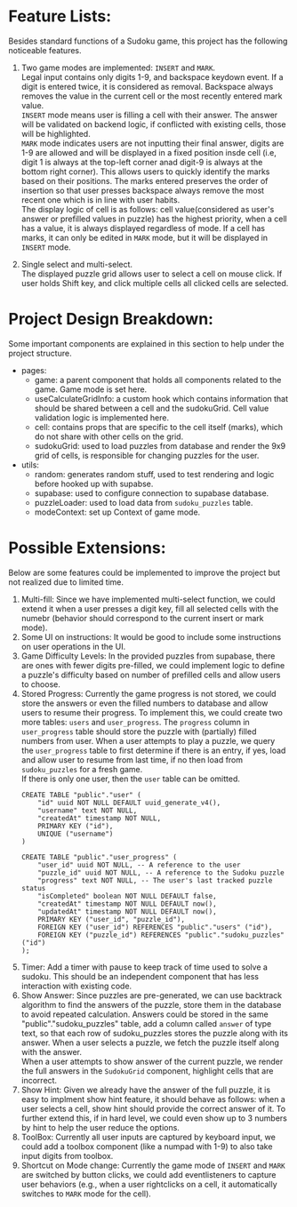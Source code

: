 # Feature Lists:
Besides standard functions of a Sudoku game, this project has the following noticeable features.
1. Two game modes are implemented: `INSERT` and `MARK`.   
Legal input contains only digits 1-9, and backspace keydown event. If a digit is entered twice, it is considered as removal. Backspace always removes the value in the current cell or the most recently entered mark value.  
`INSERT` mode means user is filling a cell with their answer. The answer will be validated on backend logic, if conflicted with existing cells, those will be highlighted.  
`MARK` mode indicates users are not inputting their final answer, digits are 1-9 are allowed and will be displayed in a fixed position insde cell (i.e, digit 1 is always at the top-left corner anad digit-9 is always at the bottom right corner). This allows users to quickly identify the marks based on their positions.
The marks entered preserves the order of insertion so that user presses backspace always remove the most recent one which is in line with user habits.  
The display logic of cell is as follows: cell value(considered as user's answer or prefilled values in puzzle) has the highest priority, when a cell has a value, it is always displayed regardless of mode. If a cell has marks, it can only be edited in `MARK` mode, but it will be displayed in `INSERT` mode.  

1. Single select and multi-select.  
The displayed puzzle grid allows user to select a cell on mouse click. If user holds Shift key, and click multiple cells all clicked cells are selected.

# Project Design Breakdown:  
Some important components are explained in this section to help under the project structure.
- pages:
  - game: a parent component that holds all components related to the game. Game mode is set here.
  - useCalculateGridInfo: a custom hook which contains information that should be shared between a cell and the sudokuGrid. Cell value validation logic is implemented here.
  - cell: contains props that are specific to the cell itself (marks), which do not share with other cells on the grid.
  - sudokuGrid: used to load puzzles from database and render the 9x9 grid of cells, is responsible for changing puzzles for the user.
- utils:  
  - random: generates random stuff, used to test rendering and logic before hooked up with supabse.  
  - supabase: used to configure connection to supabase database.  
  - puzzleLoader: used to load data from `sudoku_puzzles` table.  
  - modeContext: set up Context of game mode.

  

# Possible Extensions:
Below are some features could be implemented to improve the project but not realized due to limited time.
1. Multi-fill: Since we have implemented multi-select function, we could extend it when a user presses a digit key, fill all selected cells with the numebr (behavior should correspond to the current insert or mark mode).
1. Some UI on instructions: It would be good to include some instructions on user operations in the UI.
1. Game Difficulty Levels: In the provided puzzles from supabase, there are ones with fewer digits pre-filled, we could implement logic to define a puzzle's difficulty based on number of prefilled cells and allow users to choose.
1. Stored Progress: Currently the game progress is not stored, we could store the answers or even the filled numbers to database and allow users to resume their progress. To implement this, we could create two more tables: `users` and `user_progress`. The `progress` column in `user_progress` table should store the puzzle with (partially) filled numbers from user. When a user attempts to play a puzzle, we query the `user_progress` table to first determine if there is an entry, if yes, load and allow user to resume from last time, if no then load from `sudoku_puzzles` for a fresh game.  
If there is only one user, then the `user` table can be omitted.
    ```
    CREATE TABLE "public"."user" (
        "id" uuid NOT NULL DEFAULT uuid_generate_v4(),
        "username" text NOT NULL,
        "createdAt" timestamp NOT NULL,
        PRIMARY KEY ("id"),
        UNIQUE ("username")
    )

    CREATE TABLE "public"."user_progress" (
        "user_id" uuid NOT NULL, -- A reference to the user
        "puzzle_id" uuid NOT NULL, -- A reference to the Sudoku puzzle
        "progress" text NOT NULL, -- The user's last tracked puzzle status
        "isCompleted" boolean NOT NULL DEFAULT false, 
        "createdAt" timestamp NOT NULL DEFAULT now(),
        "updatedAt" timestamp NOT NULL DEFAULT now(),
        PRIMARY KEY ("user_id", "puzzle_id"),
        FOREIGN KEY ("user_id") REFERENCES "public"."users" ("id"),
        FOREIGN KEY ("puzzle_id") REFERENCES "public"."sudoku_puzzles" ("id")
    );
    ```
1. Timer: Add a timer with pause to keep track of time used to solve a sudoku. This should be an independent component that has less interaction with existing code.
1. Show Answer: Since puzzles are pre-generated, we can use backtrack algorithm to find the answers of the puzzle, store them in the database to avoid repeated calculation. Answers could be stored in the same "public"."sudoku_puzzles" table, add a column called `answer` of type text, so that each row of sudoku_puzzles stores the puzzle along with its answer. When a user selects a puzzle, we fetch the puzzle itself along with the answer.   
When a user attempts to show answer of the current puzzle, we render the full answers in the `SudokuGrid` component, highlight cells that are incorrect.  
1. Show Hint: Given we already have the answer of the full puzzle, it is easy to implment show hint feature, it should behave as follows: when a user selects a cell, show hint should provide the correct answer of it. To further extend this, if in hard level, we could even show up to 3 numbers by hint to help the user reduce the options.
1. ToolBox: Currently all user inputs are captured by keyboard input, we could add a toolbox component (like a numpad with 1-9) to also take input digits from toolbox.
1. Shortcut on Mode change: Currently the game mode of `INSERT` and `MARK` are switched by button clicks, we could add eventlisteners to capture user behaviors (e.g., when a user rightclicks on a cell, it automatically switches to `MARK` mode for the cell).